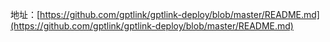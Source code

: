 地址：[https://github.com/gptlink/gptlink-deploy/blob/master/README.md](https://github.com/gptlink/gptlink-deploy/blob/master/README.md)

